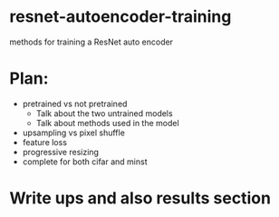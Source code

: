 # resnet-autoencoder-training
methods for training a ResNet auto encoder

# Plan:
- pretrained vs not pretrained
  - Talk about the two untrained models
  - Talk about methods used in the model
- upsampling vs pixel shuffle
- feature loss
- progressive resizing
- complete for both cifar and minst

# Write ups and also results section
